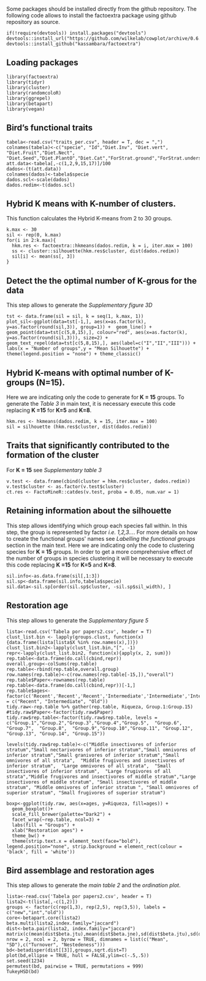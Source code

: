 Some packages should be installed directly from the github repository. 
The following code allows to install the factoextra package using github repository as source.

```
if(!require(devtools)) install.packages("devtools")
devtools::install_url("https://github.com/wilkelab/cowplot/archive/0.6.3.zip")
devtools::install_github("kassambara/factoextra") 
```

## Loading packages
```
library(factoextra)
library(tidyr)
library(cluster)
library(randomcoloR)
library(ggrepel)
library(betapart)
library(vegan)
```

## Bird’s functional traits
``` 
tabela<-read.csv("traits_per.csv", header = T, dec = ",")  
colnames(tabela)<-c("specie", "Id","Diet.Inv", "Diet.vert", "Diet.Fruit","Diet.Nect", "Diet.Seed","Diet.PlantO","Diet.Cat","ForStrat.ground","ForStrat.understory","ForStrat.midhigh","ForStrat.canopy","ForStrat.aerial","Strat.CAT","BodyMass.Value","Size.CAT") 
att.data<-tabela[,-c(1,2,9,15,17)]/100 
dados<-(t(att.data)) 
colnames(dados)<-tabela$specie
dados.scl<-scale(dados)
dados.redim<-t(dados.scl)
```
## Hybrid K means with K-number of clusters.
This function calculates the Hybrid K-means from 2 to 30 groups.

```
k.max <- 30 
sil <- rep(0, k.max) 
for(i in 2:k.max){
  hkm.res <- factoextra::hkmeans(dados.redim, k = i, iter.max = 100)
  ss <- cluster::silhouette(hkm.res$cluster, dist(dados.redim))
  sil[i] <- mean(ss[, 3])
}
```

## Detect the the optimal number of K-grous for the data 
This step allows to generate the *Supplementary figure 3D*
```
tst <- data.frame(sil = sil, k = seq(1, k.max, 1))
plot_sil<-ggplot(data=tst[-1,], aes(x=as.factor(k), y=as.factor(round(sil,3)), group=1)) +  geom_line() +  geom_point(data=tst[c(5,8,15),], colour="red", aes(x=as.factor(k), y=as.factor(round(sil,3))), size=2) + geom_text_repel(data=tst[c(5,8,15),], aes(label=c("I","II","III"))) + labs(x = "Number of groups",y = "Mean Silhouette") + theme(legend.position = "none") + theme_classic() 
```

## Hybrid K-means with optimal number of K-groups (N=15). 
Here we are indicating only the code to generate for **K = 15** groups. To generate the *Table 3* in main text, it is necessary execute this code replacing **K =15** for **K=5** and **K=8**. 
```
hkm.res <- hkmeans(dados.redim, k = 15, iter.max = 100) 
sil = silhouette (hkm.res$cluster, dist(dados.redim))
```

## Traits that significantly contributed to the formation of the cluster 
For **K = 15** see *Supplementary table 3* 
```
v.test <- data.frame(cbind(cluster = hkm.res$cluster, dados.redim))
v.test$cluster <- as.factor(v.test$cluster)
ct.res <- FactoMineR::catdes(v.test, proba = 0.05, num.var = 1)
```

## Retaining information about the silhouette
This step allows identifying which group each species fall within. In this step, the group is represented by factor *i.e. 1,2,3...*. For more details on how to create the functional groups' names see *Labelling the functional groups* section in the main text. Here we are indicating only the code to clustering species for **K = 15** groups. In order to get a more comprehensive effect of the number of groups in species clustering it will be necessary to execute this code replacing **K =15** for **K=5** and **K=8**.

```
sil.info<-as.data.frame(sil[,1:3])
sil.sp<-data.frame(sil.info,tabela$specie)
sil.data<-sil.sp[order(sil.sp$cluster, -sil.sp$sil_width), ]
```


## Restoration age 
This step allows to generate the *Supplementary figure 5*

```
lista<-read.csv('Tabela por papers2.csv', header = T)
clust_list.bin <- lapply(groups.clust, function(x){data.frame(lista[lista$X %in% row.names(x),])})
clust_list.bin2<-lapply(clust_list.bin,"[", -1)
repr<-lapply(clust_list.bin2, function(x){apply(x, 2, sum)})
rep.table<-data.frame(do.call(cbind,repr))
overall.group<-colSums(rep.table)
rep.table<-rbind(rep.table,overall.group)
row.names(rep.table)<-c(row.names(rep.table[-15,]),"overall")
rep.table$Paper<-rownames(rep.table)
rep.table<-data.frame(do.call(cbind,repr))[-1,]
rep.table$ages<-factor(c('Recent','Recent','Recent','Intermediate','Intermediate','Intermediate','Intermediate','Intermediate','Old','Old','Old','Old','Old'),levels = c("Recent", "Intermediate", "Old"))
tidy.raw<-rep.table %>% gather(rep.table, Riqueza, Group.1:Group.15)
#tidy.raw$Paper<-factor(tidy.raw$Paper)
tidy.raw$rep.table<-factor(tidy.raw$rep.table, levels = c("Group.1","Group.2","Group.3","Group.4","Group.5",  "Group.6",  "Group.7",  "Group.8",  "Group.9","Group.10","Group.11", "Group.12", "Group.13", "Group.14", "Group.15"))

levels(tidy.raw$rep.table)<-c("Middle insectivores of inferior stratum","Small nectarivores of inferior stratum","Small omnivores of inferior stratum","Small granivores of inferior stratum","Small omnivores of all strata",  "Middle frugivores and insectivores of inferior stratum",  "Large omnivores of all strata",  "Small insectivores of inferior stratum",  "Large frugivores of all strata","Middle frugivores and insectivores of middle stratum","Large insectivores of middle stratum", "Small insectivores of middle stratum", "Middle omnivores of inferior stratum ", "Small omnivores of superior stratum", "Small frugivores of superior stratum")

boxp<-ggplot(tidy.raw, aes(x=ages, y=Riqueza, fill=ages)) + 
  geom_boxplot()+
  scale_fill_brewer(palette="Dark2") +  
  facet_wrap(~rep.table, ncol=3) +
  labs(fill = "Groups") + 
  xlab("Restoration ages") +
  theme_bw() +
  theme(strip.text.x = element_text(face="bold"), legend.position="none", strip.background = element_rect(colour = 'black', fill = 'white')) 
```

## Bird assemblage and restoration ages 
This step allows to generate the *main table 2* and the *ordination plot*.

```
lista<-read.csv('Tabela por papers2.csv', header = T)
lista2<-t(lista[,-c(1,2)])
groups <- factor(c(rep(1,3), rep(2,5), rep(3,5)), labels = c("new","int","old"))
core<-betapart.core(lista2)
beta.multi(lista2,index.family="jaccard")
dist<-beta.pair(lista2, index.family="jaccard")
matrix(c(mean(dist$beta.jtu),mean(dist$beta.jne),sd(dist$beta.jtu),sd(dist$beta.jne)), nrow = 2, ncol = 2, byrow = TRUE, dimnames = list(c("Mean", "SD"),c("Turnover", "Nestedeness")))
bd<-betadisper(dist[[3]],groups,sqrt.dist=T)
plot(bd,ellipse = TRUE, hull = FALSE,ylim=c(-.5,.5))
set.seed(1234)
permutest(bd, pairwise = TRUE, permutations = 999)
TukeyHSD(bd)
```

